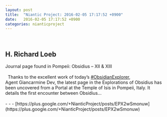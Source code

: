 ```yaml
---
layout: post
title:  "Niantic Project: 2016-02-05 17:17:52 +0900"
date:   2016-02-05 17:17:52 +0900
categories: nianticproject
---
```

<div class="shared"><br /><h2>H. Richard Loeb</h2>Journal page found in Pompeii: Obsidius – XII &amp; XIII<br /><br />  Thanks to the excellent work of today’s <a rel="nofollow" class="ot-hashtag" href="https://plus.google.com/s/%23ObsidianExplorer">#ObsidianExplorer</a>, Agent Giancarmine Dev, the latest page in the Explorations of Obsidius has been uncovered from a Portal at the Temple of Isis in Pompeii, Italy. It details the first encounter between Obsidius…<br /><br /></div>
- - -
[https://plus.google.com/+NianticProject/posts/EPX2wSmonuw](https://plus.google.com/+NianticProject/posts/EPX2wSmonuw)
